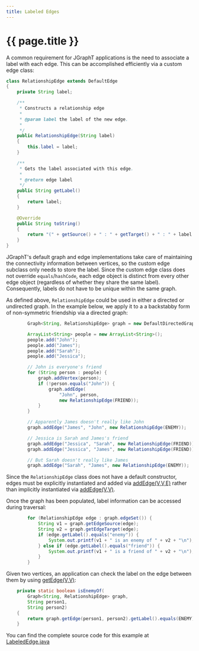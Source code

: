 ```yaml
---
title: Labeled Edges
---
```


# {{ page.title }}


A common requirement for JGraphT applications is the need to associate a label
with each edge.  This can be accomplished efficiently via a custom edge class:

```java
class RelationshipEdge extends DefaultEdge
{
    private String label;

    /**
     * Constructs a relationship edge
     *
     * @param label the label of the new edge.
     * 
     */
    public RelationshipEdge(String label)
    {
        this.label = label;
    }

    /**
     * Gets the label associated with this edge.
     *
     * @return edge label
     */
    public String getLabel()
    {
        return label;
    }

    @Override
    public String toString()
    {
        return "(" + getSource() + " : " + getTarget() + " : " + label + ")";
    }
}
```

JGraphT's default graph and edge implementations take care of
maintaining the connectivity information between vertices, so the
custom edge subclass only needs to store the label.  Since the custom
edge class does not override `equals`/`hashCode`, each edge object is
distinct from every other edge object (regardless of whether they
share the same label).  Consequently, labels do not have to be
unique within the same graph.

As defined above, `RelationshipEdge` could be used in either a
directed or undirected graph.  In the example below, we apply it to a
a backstabby form of non-symmetric friendship via a directed graph:

```java
        Graph<String, RelationshipEdge> graph = new DefaultDirectedGraph<>(RelationshipEdge.class);

        ArrayList<String> people = new ArrayList<String>();
        people.add("John");
        people.add("James");
        people.add("Sarah");
        people.add("Jessica");

        // John is everyone's friend
        for (String person : people) {
            graph.addVertex(person);
            if (!person.equals("John")) {
                graph.addEdge(
                    "John", person,
                    new RelationshipEdge(FRIEND));
            }
        }

        // Apparently James doesn't really like John
        graph.addEdge("James", "John", new RelationshipEdge(ENEMY));

        // Jessica is Sarah and James's friend
        graph.addEdge("Jessica", "Sarah", new RelationshipEdge(FRIEND));
        graph.addEdge("Jessica", "James", new RelationshipEdge(FRIEND));

        // But Sarah doesn't really like James
        graph.addEdge("Sarah", "James", new RelationshipEdge(ENEMY));
```

Since the `RelationshipEdge` class does not have a default constructor, edges
must be explicitly instantiated and added via [addEdge(V,V,E)](http://jgrapht.org/javadoc/org/jgrapht/Graph.html#addEdge-V-V-E-) rather than implicitly instantiated via
[addEdge(V,V)](http://jgrapht.org/javadoc/org/jgrapht/Graph.html#addEdge-V-V-).

Once the graph has been populated, label information can be accessed during traversal:

```java
        for (RelationshipEdge edge : graph.edgeSet()) {
            String v1 = graph.getEdgeSource(edge);
            String v2 = graph.getEdgeTarget(edge);
            if (edge.getLabel().equals("enemy")) {
                System.out.printf(v1 + " is an enemy of " + v2 + "\n");
            } else if (edge.getLabel().equals("friend")) {
                System.out.printf(v1 + " is a friend of " + v2 + "\n");
            }
        }
```

Given two vertices, an application can check the label on the edge between them by using [getEdge(V,V)](http://jgrapht.org/javadoc/org/jgrapht/Graph.html#getEdge-V-V-):

```java
    private static boolean isEnemyOf(
        Graph<String, RelationshipEdge> graph,
        String person1,
        String person2)
    {
        return graph.getEdge(person1, person2).getLabel().equals(ENEMY);
    }
```

You can find the complete source code for this example at [LabeledEdge.java](https://github.com/jgrapht/jgrapht/blob/master/jgrapht-demo/src/main/java/org/jgrapht/demo/LabeledEdges.java)
